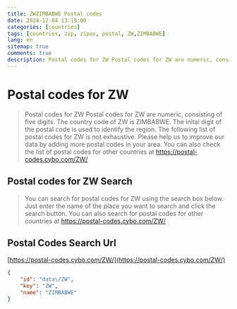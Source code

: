 ```yaml
---
title: ZWZIMBABWE Postal codes 
date: 2024-12-04 13:19:00
categories: [countries]
tags: [countries, zip, zipex, postal, ZW,ZIMBABWE]
lang: en
sitemap: true
comments: true
description: Postal codes for ZW Postal codes for ZW are numeric, consisting of five digits. The country code of ZW is ZIMBABWE. The inital digit of the postal code is used to identify the region. The following list of postal codes for ZW is not exhaustive. Please help us to improve our data by adding more postal codes in your area. You can also check the list of postal codes for other countries at https://postal-codes.cybo.com/ZW/
---
```


# Postal codes for ZW
> Postal codes for ZW Postal codes for ZW are numeric, consisting of five digits. The country code of ZW is ZIMBABWE. The inital digit of the postal code is used to identify the region. The following list of postal codes for ZW is not exhaustive. Please help us to improve our data by adding more postal codes in your area. You can also check the list of postal codes for other countries at https://postal-codes.cybo.com/ZW/

## Postal codes for ZW Search 
> You can search for postal codes for ZW using the search box below. Just enter the name of the place you want to search and click the search button. You can also search for postal codes for other countries at https://postal-codes.cybo.com/ZW/

## Postal Codes Search Url

[https://postal-codes.cybo.com/ZW/](https://postal-codes.cybo.com/ZW/)
```json
{
    "id": "data\/ZW",
    "key": "ZW",
    "name": "ZIMBABWE"
}
```
